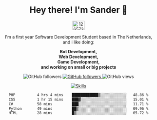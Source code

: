 <div align="center">
<h1>Hey there! I'm Sander 🦜</h1>
<a href="https://discord.com/users/1265737667975577721" target="blank"><img align="center" src="https://raw.githubusercontent.com/rahuldkjain/github-profile-readme-generator/master/src/images/icons/Social/discord.svg" alt="1265737667975577721" height="30" width="40" /></a>
<p style="max-width: 40rem">I'm a first year Software Development Student based in The Netherlands, and i like doing:</p>

<p style="max-width: 40rem">
<b>Bot Development, <br />Web Development, <br> Game Development, <br> and working on small or big projects</b>
</p>

<p>
    <img alt="GitHub followers" src="https://img.shields.io/github/followers/sanderhd">
    <a href="https://www.sanderhd.me">
        <img alt="GitHub followers" src="https://img.shields.io/badge/My-website-blue">
    </a>
    <img alt="GitHub views" src="https://komarev.com/ghpvc/?username=sanderhd&label=Profile+views&color=blue">
</p>

<p>
    <a href="https://sanderhd.me" target="_blank">
        <img alt="Skills" src="https://skillicons.dev/icons?i=html,css,js,p5js,nodejs,php,mysql,md,discordjs,bots,figma,github,vscode,windows,vercel&perline=11">
    </a>
</p>

<!--START_SECTION:waka-->

```txt
PHP          4 hrs 4 mins    ████████████▒░░░░░░░░░░░░   48.86 %
CSS          1 hr 15 mins    ███▓░░░░░░░░░░░░░░░░░░░░░   15.01 %
C#           58 mins         ███░░░░░░░░░░░░░░░░░░░░░░   11.71 %
Python       49 mins         ██▒░░░░░░░░░░░░░░░░░░░░░░   09.96 %
HTML         28 mins         █▒░░░░░░░░░░░░░░░░░░░░░░░   05.72 %
```

<!--END_SECTION:waka-->
</div>
